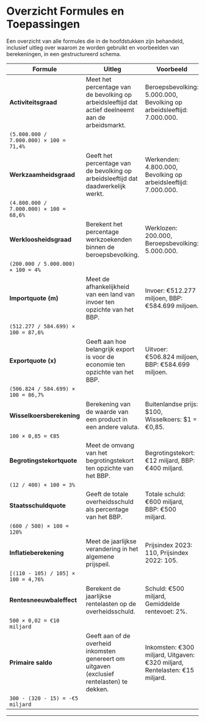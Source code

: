 # Overzicht Formules en Toepassingen

Een overzicht van alle formules die in de hoofdstukken zijn behandeld, inclusief uitleg over waarom ze worden gebruikt en voorbeelden van berekeningen, in een gestructureerd schema.

| **Formule**                   | **Uitleg**                                                                                                                                                          | **Voorbeeld**                                                                                                                                                 |
|-------------------------------|------------------------------------------------------------------------------------------------------------------------------------------------------------------|---------------------------------------------------------------------------------------------------------------------------------------------------------------|
| **Activiteitsgraad**          | Meet het percentage van de bevolking op arbeidsleeftijd dat actief deelneemt aan de arbeidsmarkt.                                                                | Beroepsbevolking: 5.000.000, Bevolking op arbeidsleeftijd: 7.000.000.  
`(5.000.000 / 7.000.000) × 100 = 71,4%`                                                   |
| **Werkzaamheidsgraad**        | Geeft het percentage van de bevolking op arbeidsleeftijd dat daadwerkelijk werkt.                                                                                | Werkenden: 4.800.000, Bevolking op arbeidsleeftijd: 7.000.000.  
`(4.800.000 / 7.000.000) × 100 = 68,6%`                                                   |
| **Werkloosheidsgraad**        | Berekent het percentage werkzoekenden binnen de beroepsbevolking.                                                                                               | Werklozen: 200.000, Beroepsbevolking: 5.000.000.  
`(200.000 / 5.000.000) × 100 = 4%`                                                             |
| **Importquote (m)**           | Meet de afhankelijkheid van een land van invoer ten opzichte van het BBP.                                                                                        | Invoer: €512.277 miljoen, BBP: €584.699 miljoen.  
`(512.277 / 584.699) × 100 = 87,6%`                                                        |
| **Exportquote (x)**           | Geeft aan hoe belangrijk export is voor de economie ten opzichte van het BBP.                                                                                   | Uitvoer: €506.824 miljoen, BBP: €584.699 miljoen.  
`(506.824 / 584.699) × 100 = 86,7%`                                                        |
| **Wisselkoersberekening**     | Berekening van de waarde van een product in een andere valuta.                                                                                                  | Buitenlandse prijs: $100, Wisselkoers: $1 = €0,85.  
`100 × 0,85 = €85`                                                                           |
| **Begrotingstekortquote**     | Meet de omvang van het begrotingstekort ten opzichte van het BBP.                                                                                               | Begrotingstekort: €12 miljard, BBP: €400 miljard.  
`(12 / 400) × 100 = 3%`                                                                      |
| **Staatsschuldquote**         | Geeft de totale overheidsschuld als percentage van het BBP.                                                                                                     | Totale schuld: €600 miljard, BBP: €500 miljard.  
`(600 / 500) × 100 = 120%`                                                                    |
| **Inflatieberekening**        | Meet de jaarlijkse verandering in het algemene prijspeil.                                                                                                       | Prijsindex 2023: 110, Prijsindex 2022: 105.  
`[(110 - 105) / 105] × 100 = 4,76%`                                                           |
| **Rentesneeuwbaleffect**      | Berekent de jaarlijkse rentelasten op de overheidsschuld.                                                                                                       | Schuld: €500 miljard, Gemiddelde rentevoet: 2%.  
`500 × 0,02 = €10 miljard`                                                                   |
| **Primaire saldo**            | Geeft aan of de overheid inkomsten genereert om uitgaven (exclusief rentelasten) te dekken.                                                                      | Inkomsten: €300 miljard, Uitgaven: €320 miljard, Rentelasten: €15 miljard.  
`300 - (320 - 15) = -€5 miljard`                                                         |

---
